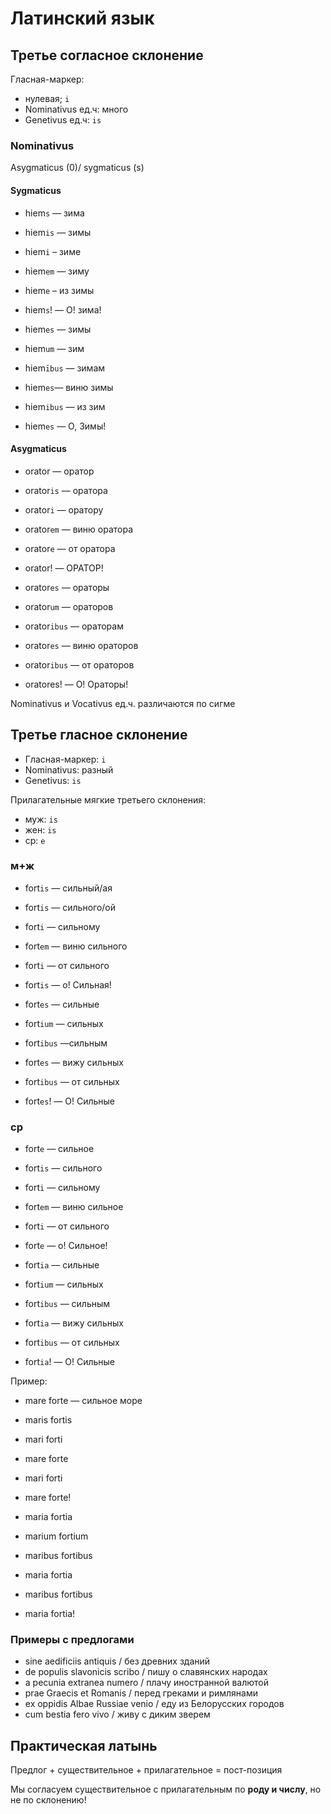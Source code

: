 # Латинский язык

## Третье согласное склонение


Гласная-маркер: 

* нулевая; `i`
* Nominativus ед.ч: много
* Genetivus ед.ч: `is`

### Nominativus

Asygmaticus (0)/ sygmaticus (s)

#### Sygmaticus

- hiem`s` — зима
- hiem`is` — зимы
- hiem`i` – зиме
- hiem`em` — зиму
- hiem`e` – из зимы
- hiem`s`! — О! зима!

- hiem`es` — зимы
- hiem`um` — зим
- hiem`ībus` — зимам
- hiem`es`— виню зимы
- hiem`ibus` — из зим
- hiem`es` — О, Зимы!

#### Asygmaticus

- orator — оратор
- orator`is` — оратора
- orator`i` — оратору
- orator`em` — виню оратора
- orator`e` — от оратора 
- orator! — ОРАТОР!

- orator`es` — ораторы
- orator`um` — ораторов
- orator`ibus` — ораторам
- orator`es` — виню ораторов
- orator`ibus` — от ораторов
- oratores! — О! Ораторы!

Nominativus и Vocativus ед.ч. различаются по сигме

## Третье гласное склонение

* Гласная-маркер: `i`
* Nominativus: разный
* Genetivus: `is`

Прилагательные мягкие третьего склонения:

- муж: `is`
- жен: `is`
- ср:  `e`

### м+ж

- fort`is` — сильный/ая
- fort`is` — сильного/ой
- fort`i` — сильному
- fort`em` — виню сильного
- fort`i` — от сильного
- fort`is` — о! Сильная!

- fort`es` — сильные
- fort`ium` — сильных
- fort`ibus` —сильным
- fort`es` — вижу сильных 
- fort`ibus` — от сильных
- fort`es`! — О! Сильные

### ср

- fort`e` — сильное
- fort`is` — сильного
- fort`i` — сильному
- fort`em` — виню сильное
- fort`i` — от сильного
- fort`e` — о! Сильное!

- fort`ia` — сильные
- fort`ium` — сильных
- fort`ibus` — сильным
- fort`ia` — вижу сильных 
- fort`ibus` — от сильных
- fort`ia`! — О! Сильные


Пример:

- mare forte — сильное море
- maris fortis
- mari forti
- mare forte
- mari forti
- mare forte!

- maria fortia
- marium fortium
- maribus fortibus
- maria fortia
- maribus fortibus
- maria fortia!

### Примеры с предлогами

- sine aedificiis antiquis / без древних зданий
- de populis slavonicis scribo / пишу о славянских народах
- a pecunia extranea numero / плачу иностранной валютой
- prae Graecis et Romanis / перед греками и римлянами
- ex oppidis Albae Russiae venio / еду из Белорусских городов
- cum bestia fero vivo / живу с диким зверем


## Практическая латынь

Предлог + существительное + прилагательное = пост-позиция

Мы согласуем существительное с прилагательным по __роду и числу__, но не по склонению!